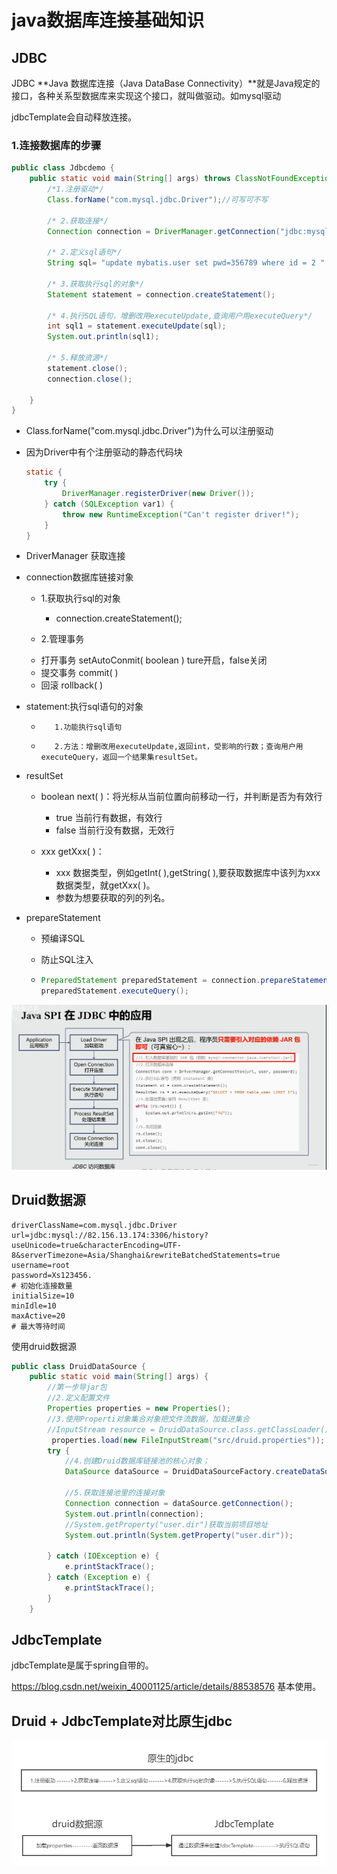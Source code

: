 # java数据库连接基础知识

## JDBC

JDBC **Java 数据库连接（Java DataBase Connectivity）**就是Java规定的接口，各种关系型数据库来实现这个接口，就叫做驱动。如mysql驱动

jdbcTemplate会自动释放连接。

### 1.连接数据库的步骤

```java
public class Jdbcdemo {
    public static void main(String[] args) throws ClassNotFoundException, SQLException {
        /*1.注册驱动*/
        Class.forName("com.mysql.jdbc.Driver");//可写可不写
        
        /* 2.获取连接*/
        Connection connection = DriverManager.getConnection("jdbc:mysql://localhost:3306/mybatis?&serverTimezone=UTC", "root", "123456");
        
        /* 2.定义sql语句*/
        String sql= "update mybatis.user set pwd=356789 where id = 2 " ;

        /* 3.获取执行sql的对象*/
        Statement statement = connection.createStatement();

        /* 4.执行SQL语句，增删改用executeUpdate,查询用户用executeQuery*/
        int sql1 = statement.executeUpdate(sql);
        System.out.println(sql1);

        /* 5.释放资源*/
        statement.close();
        connection.close();

    }
}
```

-  Class.forName("com.mysql.jdbc.Driver")为什么可以注册驱动

  - 因为Driver中有个注册驱动的静态代码块

    ```java
    static {
        try {
            DriverManager.registerDriver(new Driver());
        } catch (SQLException var1) {
            throw new RuntimeException("Can't register driver!");
        }
    }
    ```

- DriverManager 获取连接

- connection数据库链接对象

  - 1.获取执行sql的对象
    - connection.createStatement();

  -  2.管理事务
    *    打开事务 setAutoConmit( boolean )  ture开启，false关闭
    *    提交事务 commit( )
    *    回滚 rollback( )

- statement:执行sql语句的对象
  *        1.功能执行sql语句
  *        2.方法：增删改用executeUpdate,返回int，受影响的行数；查询用户用executeQuery，返回一个结果集resultSet。

- resultSet

  - boolean next( )：将光标从当前位置向前移动一行，并判断是否为有效行
    - true 当前行有数据，有效行
    - false 当前行没有数据，无效行

  - xxx  getXxx( )：
    - xxx 数据类型，例如getInt( ),getString( ),要获取数据库中该列为xxx数据类型，就getXxx( )。
    - 参数为想要获取的列的列名。

- prepareStatement

  - 预编译SQL

  - 防止SQL注入

  - ```java
    PreparedStatement preparedStatement = connection.prepareStatement("select * from user");
    preparedStatement.executeQuery();
    ```

![image-20221023233103406](image/image-20221023233103406.png)



## Druid数据源

```properties
driverClassName=com.mysql.jdbc.Driver
url=jdbc:mysql://82.156.13.174:3306/history?useUnicode=true&characterEncoding=UTF-8&serverTimezone=Asia/Shanghai&rewriteBatchedStatements=true
username=root
password=Xs123456.
# 初始化连接数量
initialSize=10
minIdle=10
maxActive=20
# 最大等待时间
```

使用druid数据源

```java
public class DruidDataSource {
    public static void main(String[] args) {
        //第一步导jar包
        //2.定义配置文件
        Properties properties = new Properties();
        //3.使用Properti对象集合对象把文件流数据，加载进集合
        //InputStream resource = DruidDataSource.class.getClassLoader().getResourceAsStream("druid.properties");
         properties.load(new FileInputStream("src/druid.properties"));
        try {
            //4.创建Druid数据库链接池的核心对象；
            DataSource dataSource = DruidDataSourceFactory.createDataSource(properties);

            //5.获取连接池里的连接对象
            Connection connection = dataSource.getConnection();
            System.out.println(connection);
            //System.getProperty("user.dir")获取当前项目地址
            System.out.println(System.getProperty("user.dir"));

        } catch (IOException e) {
            e.printStackTrace();
        } catch (Exception e) {
            e.printStackTrace();
        }
    }
```



## JdbcTemplate

jdbcTemplate是属于spring自带的。

https://blog.csdn.net/weixin_40001125/article/details/88538576 基本使用。



>
>



## Druid + JdbcTemplate对比原生jdbc

![druid+JdbcTemplate对比原生jdbc](image/druid+JdbcTemplate对比原生jdbc.png)